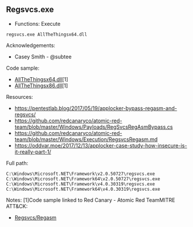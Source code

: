 ## Regsvcs.exe

* Functions: Execute

```
regsvcs.exe AllTheThingsx64.dll
```

Acknowledgements:
* Casey Smith - @subtee

Code sample:
* [AllTheThingsx64.dll](https://github.com/redcanaryco/atomic-red-team/blob/master/Windows/Payloads/AllTheThings/AllTheThingsx64.dll)[1]     
* [AllTheThingsx86.dll](https://github.com/redcanaryco/atomic-red-team/blob/master/Windows/Payloads/AllTheThings/AllTheThingsx86.dll)[1]     

Resources:
* https://pentestlab.blog/2017/05/19/applocker-bypass-regasm-and-regsvcs/
* https://github.com/redcanaryco/atomic-red-team/blob/master/Windows/Payloads/RegSvcsRegAsmBypass.cs
* https://github.com/redcanaryco/atomic-red-team/blob/master/Windows/Execution/RegsvcsRegasm.md
* https://oddvar.moe/2017/12/13/applocker-case-study-how-insecure-is-it-really-part-1/

Full path:
```
C:\Windows\Microsoft.NET\Framework\v2.0.50727\regsvcs.exe
C:\Windows\Microsoft.NET\Framework64\v2.0.50727\regsvcs.exe
C:\Windows\Microsoft.NET\Framework\v4.0.30319\regsvcs.exe
C:\Windows\Microsoft.NET\Framework64\v4.0.30319\regsvcs.exe
```

Notes:
[1]Code sample linked to Red Canary - Atomic Red TeamMITRE ATT&CK:
* [Regsvcs/Regasm](https://attack.mitre.org/wiki/Technique/T1121)
